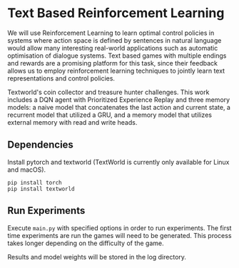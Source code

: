 # Text Based Reinforcement Learning
We will use Reinforcement Learning to learn optimal control policies in systems where action space is defined by sentences in natural language would allow many interesting real-world
applications such as automatic optimisation of dialogue systems. Text based games with multiple endings and rewards are a promising platform for this task, since their feedback allows us to employ reinforcement learning techniques to jointly learn text representations and control policies.

Textworld's coin collector and treasure hunter challenges. This work includes a DQN agent with Prioritized Experience Replay and three memory models: a naive model that concatenates the last action and current state, a recurrent model that utilized a GRU, and a memory model that utilizes external memory with read and write heads.

## Dependencies
Install pytorch and textworld (TextWorld is currently only available for Linux and macOS).
```
pip install torch
pip install textworld
```

## Run Experiments
Execute `main.py` with specified options in order to run experiments. The first time experiments are run the games will need to be generated. This process takes longer depending on the difficulty of the game.

Results and model weights will be stored in the log directory.